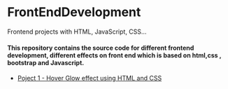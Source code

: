 # FrontEndDevelopment
Frontend projects with HTML, JavaScript, CSS...

#### This repository contains the source code for different frontend development, different effects on front end which is based on html,css , bootstrap and Javascript.

- [Poject 1 - Hover Glow effect using HTML and CSS ](https://github.com/Deepakydv01233/FrontEndDevelopment/tree/main/Glow%20Hover%20Effect%20(HTML%20and%20CSS))
